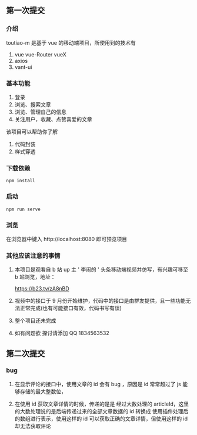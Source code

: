 ## 第一次提交

### 介绍

toutiao-m 是基于 vue 的移动端项目，所使用到的技术有

1. vue vue-Router vueX
2. axios
3. vant-ui

### 基本功能

1. 登录
2. 浏览、搜索文章
3. 浏览、管理自己的信息
4. 关注用户，收藏、点赞喜爱的文章



该项目可以帮助你了解

1. 代码封装
2. 样式穿透

### 下载依赖

```
npm install
```

### 启动
```
npm run serve
```

### 浏览

在浏览器中键入 http://localhost:8080 即可预览项目



### 其他应该注意的事情

1. 本项目是观看自 b 站 up 主 ' 李闹的 ' 头条移动端视频并仿写，有兴趣可移至 b 站浏览，地址：

   https://b23.tv/zA8nBD

2. 视频中的接口于 9 月份开始维护，代码中的接口是由群友提供，且一些功能无法正常完成(也有可能接口有效，代码书写有误)
3. 整个项目还未完成
4. 如有问题欲 探讨请添加 QQ 1834563532

## 第二次提交

### bug

1. 在显示评论的接口中，使用文章的 id 会有 bug ，原因是 id 常常超过了 js 能够存储的最大整数位，

2. 在使用 id 获取文章详情的时候，传递的是是 经过大数处理的 articleId，这里的大数处理说的是后端传递过来的全部文章数据的 id 转换成 使用插件处理后的数组进行表示，使用这样的 id 可以获取正确的文章详情，但使用这样的 id 却无法获取评论

